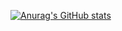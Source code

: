 [![Anurag's GitHub stats](https://github-readme-stats.vercel.app/api?username=antoniluizar)](https://github.com/antoniluizar/wa-incamotors)
